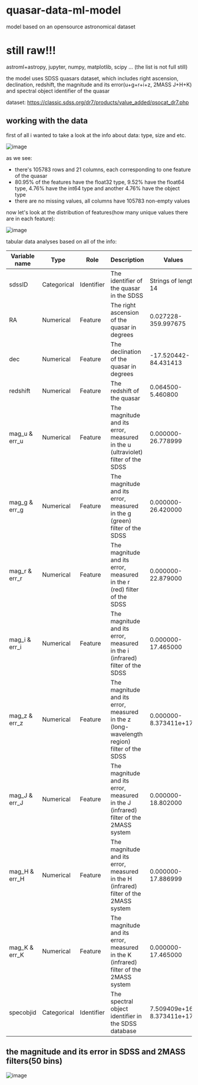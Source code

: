 # quasar-data-ml-model
model based on an opensource astronomical dataset 
# still raw!!!

astroml+astropy, jupyter, numpy, matplotlib, scipy ... (the list is not full still)

the model uses SDSS quasars dataset, which includes right ascension, declination, redshift, the magnitude and its error(u+g+r+i+z, 2MASS J+H+K) and spectral object identifier of the quasar

dataset: https://classic.sdss.org/dr7/products/value_added/qsocat_dr7.php


## working with the data

first of all i wanted to take a look at the info about data: type, size and etc.

![image](https://github.com/equqe/quasar-data-ml-model/assets/145790372/32ed5d60-422f-42a4-96b8-e27ca0b57873)

as we see:

- there's 105783 rows and 21 columns, each corresponding to one feature of the quasar
- 80.95% of the features have the float32 type, 9.52% have the float64 type, 4.76% have the int64 type and another 4.76% have the object type
- there are no missing values, all columns have 105783 non-empty values

now let's look at the distribution of features(how many unique values there are in each feature):

![image](https://github.com/equqe/quasar-data-ml-model/assets/145790372/4b8e3718-d4e5-4859-9c40-7f048f1334d8)

tabular data analyses based on all of the info:

| Variable name        | Type           | Role       | Description                                                                                  | Values                   |
|----------------------|----------------|------------|----------------------------------------------------------------------------------------------|--------------------------|
| sdssID               | Categorical    | Identifier |  The identifier of the quasar in the SDSS                                                    | Strings of length 14     |
| RA                   | Numerical      | Feature    |  The right ascension of the quasar in degrees                                                | 0.027228-359.997675      |
| dec                  | Numerical      | Feature    |  The declination of the quasar in degrees                                                    | -17.520442-84.431413     |
| redshift             | Numerical      | Feature    |  The redshift of the quasar                                                                  | 0.064500-5.460800        |
| mag_u & err_u        | Numerical      | Feature    |  The magnitude and its error, measured in the u (ultraviolet) filter of the SDSS             | 0.000000-26.778999       |
| mag_g & err_g        | Numerical      | Feature    |  The magnitude and its error, measured in the g (green) filter of the SDSS                   | 0.000000-26.420000       |
| mag_r & err_r        | Numerical      | Feature    |  The magnitude and its error, measured in the r (red) filter of the SDSS                     | 0.000000-22.879000       |
| mag_i & err_i        | Numerical      | Feature    |  The magnitude and its error, measured in the i (infrared) filter of the SDSS                | 0.000000-17.465000       |
| mag_z & err_z        | Numerical      | Feature    |  The magnitude and its error, measured in the z (long-wavelength region) filter of the SDSS  | 0.000000-8.373411e+17    |
| mag_J & err_J        | Numerical      | Feature    |  The magnitude and its error, measured in the J (infrared) filter of the 2MASS system        | 0.000000-18.802000       |
| mag_H & err_H        | Numerical      | Feature    |  The magnitude and its error, measured in the H (infrared) filter of the 2MASS system        | 0.000000-17.886999       |
| mag_K & err_K        | Numerical      | Feature    |  The magnitude and its error, measured in the K (infrared) filter of the 2MASS system        | 0.000000-17.465000       |
| specobjid            | Categorical    | Identifier |  The spectral object identifier in the SDSS database                                         | 7.509409e+16-8.373411e+17|


## the magnitude and its error in SDSS and 2MASS filters(50 bins)

![image](https://github.com/equqe/astronomical-data-ml-model/assets/145790372/fb85f16f-2ab0-44e9-be6a-9f1146a93e13)





